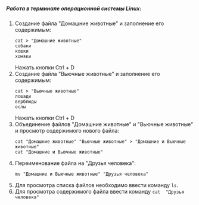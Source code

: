 ##### *Работа в терминале операционной системы Linux:*
1. Создание файла "Домашние животные" и заполнение его содержимым:
   ```
   cat > "Домашние животные"
   собаки
   кошки
   хомяки
   ```
   Нажать кнопки Ctrl + D
2. Создание файла "Вьючные животные" и заполнение его содержимым:
    ```
   cat > "Вьючные животные"
   лошади
   верблюды
   ослы
   ```
    Нажать кнопки Ctrl + D 
3. Объединение файлов "Домашние животные" и "Вьючные животные" и просмотр содержимого нового файла:
   ```
   cat "Домашние животные" "Вьючные животные" > "Домашние и Вьючные животные"
   cat "Домашние и Вьючные животные"
   ```
4. Переименование файла на "Друзья человека":
   ```
   mv "Домашние и Вьючные животные" "Друзья человека"
   ```
5. Для просмотра списка файлов необходимо ввести команду `ls`.
6. Для просмотра содержимого файла ввести команду  `cat  "Друзья человека"`
